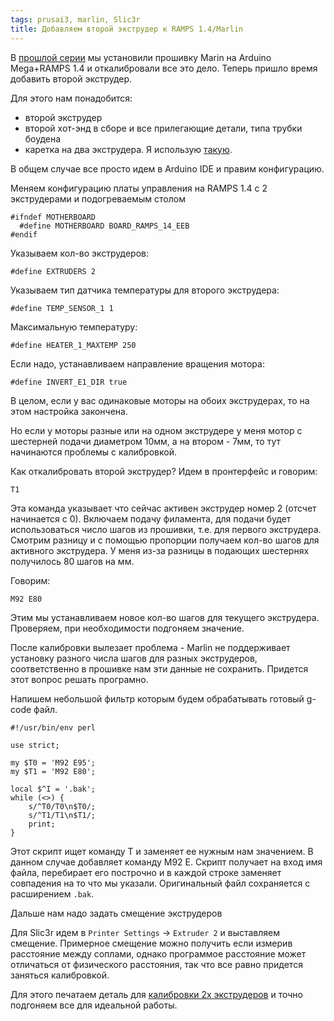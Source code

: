 ```yaml
---
tags: prusai3, marlin, Slic3r
title: Добавляем второй экструдер к RAMPS 1.4/Marlin
---
```

В [прошлой серии](http://alpha6.ru/blog/2016/08/23/marlin-setup/) мы установили прошивку Marin на Arduino Mega+RAMPS 1.4 и откалибровали все это дело. Теперь пришло время добавить второй экструдер.

Для этого нам понадобится:

* второй экструдер
* второй хот-энд в сборе и все прилегающие детали, типа трубки боудена
* каретка на два экструдера. Я использую [такую](http://www.thingiverse.com/thing:1749633).

В общем случае все просто идем в Arduino IDE и правим конфигурацию.

Меняем конфигурацию платы управления на RAMPS 1.4 c 2 экструдерами и подогреваемым столом

    #ifndef MOTHERBOARD
      #define MOTHERBOARD BOARD_RAMPS_14_EEB
    #endif

Указываем кол-во экструдеров:

    #define EXTRUDERS 2

Указываем тип датчика температуры для второго экструдера:

    #define TEMP_SENSOR_1 1

Максимальную температуру:

    #define HEATER_1_MAXTEMP 250

Если надо, устанавливаем направление вращения мотора:

    #define INVERT_E1_DIR true

В целом, если у вас одинаковые моторы на обоих экструдерах, то на этом настройка закончена.

Но если у моторы разные или  на одном экструдере у меня мотор с шестерней подачи диаметром 10мм, а на втором - 7мм, то тут начинаются проблемы с калибровкой.

Как откалибровать второй экструдер?
Идем в пронтерфейс и говорим:

    T1

 Эта команда указывает что сейчас активен экструдер номер 2 (отсчет начинается с 0). Включаем подачу филамента, для подачи будет использоваться число шагов из прошивки, т.е. для первого экструдера. Смотрим разницу и с помощью пропорции получаем кол-во шагов для активного экструдера. У меня из-за разницы в подающих шестернях получилось 80 шагов на мм.

Говорим:

    M92 E80

Этим мы устанавливаем новое кол-во шагов для текущего экструдера. Проверяем, при необходимости подгоняем значение.

После калибровки вылезает проблема - Marlin не поддерживает установку разного числа шагов для разных экструдеров, соответственно в прошивке нам эти данные не сохранить. Придется этот вопрос решать програмно.

Напишем небольшой фильтр которым будем обрабатывать готовый g-code файл.

    #!/usr/bin/env perl

    use strict;

    my $T0 = 'M92 E95';
    my $T1 = 'M92 E80';

    local $^I = '.bak';
    while (<>) {
        s/^T0/T0\n$T0/;
        s/^T1/T1\n$T1/;
        print;
    }

Этот скрипт ищет команду T<num> и заменяет ее нужным нам значением. В данном случае добавляет команду M92 E<steps>.
Скрипт получает на вход имя файла, перебирает его построчно и в каждой строке заменяет совпадения на то что мы указали. Оригинальный файл сохраняется с расширением `.bak`.

Дальше нам надо задать смещение экструдеров

Для Slic3r идем в `Printer Settings` -> `Extruder 2` и выставляем смещение. Примерное смещение можно получить если измерив расстояние между соплами, однако программое расстояние может отличаться от физического расстояния, так что все равно придется заняться калибровкой.

Для этого печатаем деталь для [калибровки 2х экструдеров](http://www.thingiverse.com/thing:124450) и точно подгоняем все для идеальной работы.
